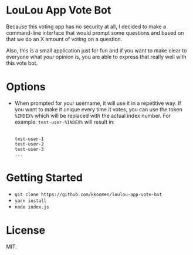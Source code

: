 # LouLou App Vote Bot

Because this voting app has no security at all, I decided to make a command-line
interface that would prompt some questions and based on that we do an X amount
of voting on a question.

Also, this is a small application just for fun and if you want to make clear to
everyone what _your_ opinion is, you are able to express that really well with
this vote bot.

# Options

- When prompted for your username, it will use it in a repetitive way. If you
  want to make it unique every time it votes, you can use the token `%INDEX%`
  which will be replaced with the actual index number. For example:
  `test-user-%INDEX%` will result in:<br /><br/>
  ```
  test-user-1
  test-user-2
  test-user-3
  ...
  ```

# Getting Started

- `git clone https://github.com/kkoomen/loulou-app-vote-bot`
- `yarn install`
- `node index.js`

# License

MIT.
